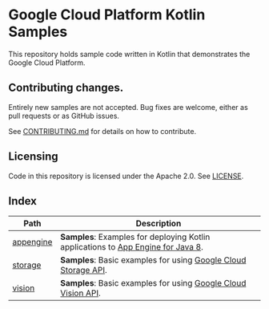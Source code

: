 # Google Cloud Platform Kotlin Samples

This repository holds sample code written in Kotlin that demonstrates the Google
Cloud Platform.

## Contributing changes.

Entirely new samples are not accepted. Bug fixes are welcome, either as pull
requests or as GitHub issues.

See [CONTRIBUTING.md](CONTRIBUTING.md) for details on how to contribute.

## Licensing

Code in this repository is licensed under the Apache 2.0. See [LICENSE](LICENSE).

## Index

|Path|Description|
|---|---|
|[appengine](appengine)|**Samples**: Examples for deploying Kotlin applications to [App Engine for Java 8][appengine].|
|[storage](storage)|**Samples**: Basic examples for using [Google Cloud Storage API][storage-api].|
|[vision](vision)|**Samples**: Basic examples for using [Google Cloud Vision API][vision-api].|

[appengine]: https://cloud.google.com/appengine/docs/standard/java/runtime-java8
[storage-api]: https://cloud.google.com/storage/
[vision-api]: https://cloud.google.com/vision/

